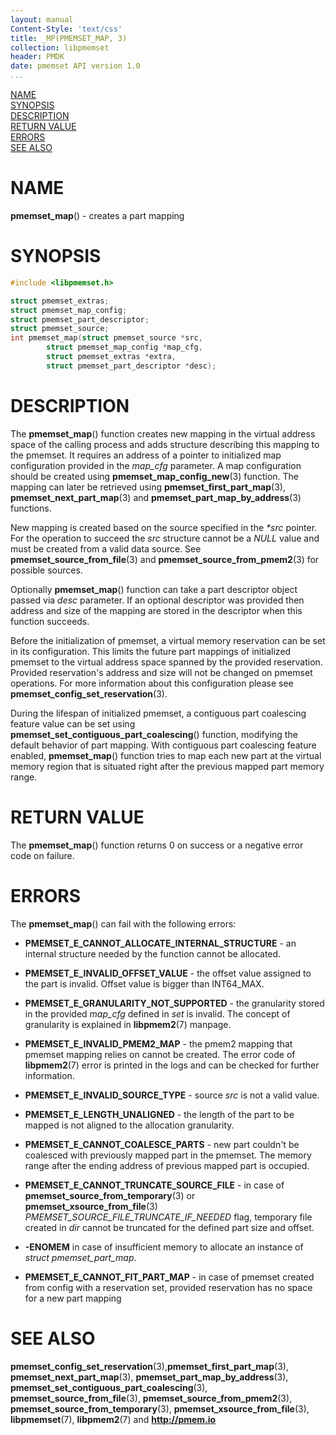 ```yaml
---
layout: manual
Content-Style: 'text/css'
title: _MP(PMEMSET_MAP, 3)
collection: libpmemset
header: PMDK
date: pmemset API version 1.0
...
```


[comment]: <> (SPDX-License-Identifier: BSD-3-Clause)
[comment]: <> (Copyright 2021, Intel Corporation)

[comment]: <> (pmemset_map.3 -- man page for libpmemset pmemset_map operation)

[NAME](#name)<br />
[SYNOPSIS](#synopsis)<br />
[DESCRIPTION](#description)<br />
[RETURN VALUE](#return-value)<br />
[ERRORS](#errors)<br />
[SEE ALSO](#see-also)<br />

# NAME #

**pmemset_map**() - creates a part mapping

# SYNOPSIS #

```c
#include <libpmemset.h>

struct pmemset_extras;
struct pmemset_map_config;
struct pmemset_part_descriptor;
struct pmemset_source;
int pmemset_map(struct pmemset_source *src,
		struct pmemset_map_config *map_cfg,
		struct pmemset_extras *extra,
		struct pmemset_part_descriptor *desc);
```

# DESCRIPTION #

The **pmemset_map**() function creates new mapping in the virtual address space
of the calling process and adds structure describing this mapping to the pmemset. It requires
an address of a pointer to initialized map configuration provided in the *map_cfg* parameter.
A map configuration should be created using **pmemset_map_config_new**(3) function.
The mapping can later be retrieved using **pmemset_first_part_map**(3),
**pmemset_next_part_map**(3) and **pmemset_part_map_by_address**(3) functions.

New mapping is created based on the source specified in the *\*src* pointer.
For the operation to succeed the *src* structure cannot be a *NULL* value and must be
created from a valid data source. See **pmemset_source_from_file**(3) and
**pmemset_source_from_pmem2**(3) for possible sources.

Optionally **pmemset_map**() function can take a part descriptor object passed via *desc* parameter.
If an optional descriptor was provided then address and size of the mapping are stored in the
descriptor when this function succeeds.

Before the initialization of pmemset, a virtual memory reservation can be set in its configuration.
This limits the future part mappings of initialized pmemset to the virtual address space spanned by the provided
reservation. Provided reservation's address and size will not be changed on pmemset operations.
For more information about this configuration please see **pmemset_config_set_reservation**(3).

During the lifespan of initialized pmemset, a contiguous part coalescing feature value can
be set using **pmemset_set_contiguous_part_coalescing**() function, modifying the default behavior of
part mapping. With contiguous part coalescing feature enabled, **pmemset_map**() function tries to map each
new part at the virtual memory region that is situated right after the previous mapped part memory range.

# RETURN VALUE #

The **pmemset_map**() function returns 0 on success
or a negative error code on failure.

# ERRORS #

The **pmemset_map**() can fail with the following errors:

* **PMEMSET_E_CANNOT_ALLOCATE_INTERNAL_STRUCTURE** - an internal structure
needed by the function cannot be allocated.

* **PMEMSET_E_INVALID_OFFSET_VALUE** - the offset value assigned to the part
is invalid. Offset value is bigger than INT64_MAX.

* **PMEMSET_E_GRANULARITY_NOT_SUPPORTED** - the granularity stored in the
provided *map_cfg* defined in *set* is invalid. The concept of granularity is explained
in **libpmem2**(7) manpage.

* **PMEMSET_E_INVALID_PMEM2_MAP** - the pmem2 mapping that pmemset mapping relies on
cannot be created. The error code of **libpmem2**(7) error is printed in the logs and
can be checked for further information.

* **PMEMSET_E_INVALID_SOURCE_TYPE** - source *src* is not a valid value.

* **PMEMSET_E_LENGTH_UNALIGNED** - the length of the part to be mapped is not aligned
to the allocation granularity.

* **PMEMSET_E_CANNOT_COALESCE_PARTS** - new part couldn't be coalesced with previously
mapped part in the pmemset. The memory range after the ending address of previous
mapped part is occupied.

* **PMEMSET_E_CANNOT_TRUNCATE_SOURCE_FILE** - in case of **pmemset_source_from_temporary**(3)
or **pmemset_xsource_from_file**(3) *PMEMSET_SOURCE_FILE_TRUNCATE_IF_NEEDED* flag,
temporary file created in *dir* cannot be truncated for the defined part size and offset.

* **-ENOMEM** in case of insufficient memory to allocate an instance
of *struct pmemset_part_map*.

* **PMEMSET_E_CANNOT_FIT_PART_MAP** - in case of pmemset created from config with a
reservation set, provided reservation has no space for a new part mapping

# SEE ALSO #

**pmemset_config_set_reservation**(3),**pmemset_first_part_map**(3),
**pmemset_next_part_map**(3), **pmemset_part_map_by_address**(3),
**pmemset_set_contiguous_part_coalescing**(3),
**pmemset_source_from_file**(3), **pmemset_source_from_pmem2**(3),
**pmemset_source_from_temporary**(3), **pmemset_xsource_from_file**(3),
**libpmemset**(7), **libpmem2**(7) and **<http://pmem.io>**
